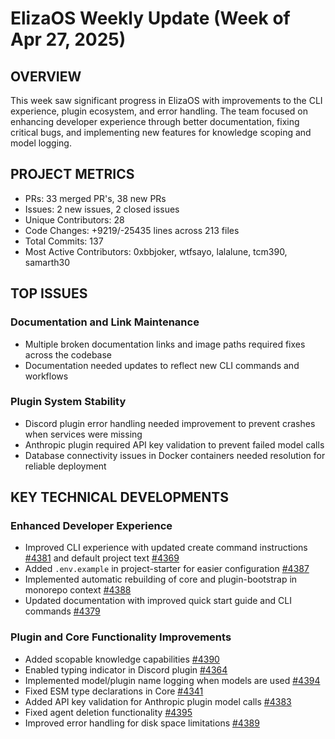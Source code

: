 # ElizaOS Weekly Update (Week of Apr 27, 2025)

## OVERVIEW
This week saw significant progress in ElizaOS with improvements to the CLI experience, plugin ecosystem, and error handling. The team focused on enhancing developer experience through better documentation, fixing critical bugs, and implementing new features for knowledge scoping and model logging.

## PROJECT METRICS
- PRs: 33 merged PR's, 38 new PRs
- Issues: 2 new issues, 2 closed issues
- Unique Contributors: 28
- Code Changes: +9219/-25435 lines across 213 files
- Total Commits: 137
- Most Active Contributors: 0xbbjoker, wtfsayo, lalalune, tcm390, samarth30

## TOP ISSUES

### Documentation and Link Maintenance
- Multiple broken documentation links and image paths required fixes across the codebase
- Documentation needed updates to reflect new CLI commands and workflows

### Plugin System Stability
- Discord plugin error handling needed improvement to prevent crashes when services were missing
- Anthropic plugin required API key validation to prevent failed model calls
- Database connectivity issues in Docker containers needed resolution for reliable deployment

## KEY TECHNICAL DEVELOPMENTS

### Enhanced Developer Experience
- Improved CLI experience with updated create command instructions [#4381](https://github.com/elizaos/eliza/pull/4381) and default project text [#4369](https://github.com/elizaos/eliza/pull/4369)
- Added `.env.example` in project-starter for easier configuration [#4387](https://github.com/elizaos/eliza/pull/4387)
- Implemented automatic rebuilding of core and plugin-bootstrap in monorepo context [#4388](https://github.com/elizaos/eliza/pull/4388)
- Updated documentation with improved quick start guide and CLI commands [#4379](https://github.com/elizaos/eliza/pull/4379)

### Plugin and Core Functionality Improvements
- Added scopable knowledge capabilities [#4390](https://github.com/elizaos/eliza/pull/4390)
- Enabled typing indicator in Discord plugin [#4364](https://github.com/elizaos/eliza/pull/4364)
- Implemented model/plugin name logging when models are used [#4394](https://github.com/elizaos/eliza/pull/4394)
- Fixed ESM type declarations in Core [#4341](https://github.com/elizaos/eliza/pull/4341)
- Added API key validation for Anthropic plugin model calls [#4383](https://github.com/elizaos/eliza/pull/4383)
- Fixed agent deletion functionality [#4395](https://github.com/elizaos/eliza/pull/4395)
- Improved error handling for disk space limitations [#4389](https://github.com/elizaos/eliza/pull/4389)